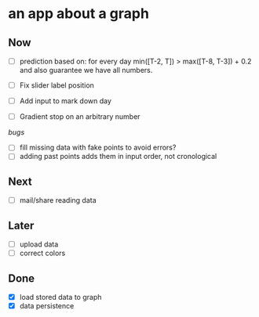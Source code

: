 an app about a graph
====================

## Now

- [ ] prediction based on: for every day  min([T-2, T]) > max([T-8, T-3]) + 0.2 and also guarantee we have all numbers.

- [ ] Fix slider label position
- [ ] Add input to mark down day
- [ ] Gradient stop on an arbitrary number

*bugs*

- [ ] fill missing data with fake points to avoid errors?
- [ ] adding past points adds them in input order, not cronological

## Next

- [ ] mail/share reading data

## Later

- [ ] upload data
- [ ] correct colors

## Done

- [x] load stored data to graph
- [x] data persistence